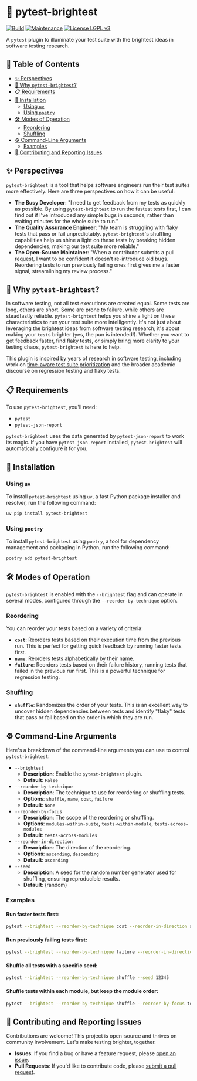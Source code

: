 # 🔦 pytest-brightest

[![Build](https://github.com/AstuteSource/pytest-brightest/actions/workflows/build.yml/badge.svg)](https://github.com/AstuteSource/pytest-brightest/actions/workflows/build.yml)
[![Maintenance](https://img.shields.io/badge/maintained%3F-Yes-blue.svg)](https://github.com/AstuteSource/pytest-brightest/graphs/commit-activity)
[![License LGPL v3](https://img.shields.io/badge/license-LGPL%20v3-blue.svg)](https://www.gnu.org/licenses/lgpl-3.0)

A `pytest` plugin to illuminate your test suite with the brightest ideas in
software testing research.

## 📖 Table of Contents

- [✨ Perspectives](#-perspectives)
- [🚀 Why `pytest-brightest`?](#-why-pytest-brightest)
- [📋 Requirements](#-requirements)
- [💾 Installation](#-installation)
  - [Using `uv`](#using-uv)
  - [Using `poetry`](#using-poetry)
- [🛠️ Modes of Operation](#️-modes-of-operation)
  - [Reordering](#reordering)
  - [Shuffling](#shuffling)
- [⚙️ Command-Line Arguments](#️-command-line-arguments)
  - [Examples](#examples)
- [🤝 Contributing and Reporting Issues](#-contributing-and-reporting-issues)

## ✨ Perspectives

`pytest-brightest` is a tool that helps software engineers run their test
suites more effectively. Here are three perspectives on how it can be useful:

-   **The Busy Developer**: "I need to get feedback from my tests as quickly as
    possible. By using `pytest-brightest` to run the fastest tests first, I can
    find out if I've introduced any simple bugs in seconds, rather than waiting
    minutes for the whole suite to run."
-   **The Quality Assurance Engineer**: "My team is struggling with flaky tests
    that pass or fail unpredictably. `pytest-brightest`'s shuffling
    capabilities help us shine a light on these tests by breaking hidden
    dependencies, making our test suite more reliable."
-   **The Open-Source Maintainer**: "When a contributor submits a pull request,
    I want to be confident it doesn't re-introduce old bugs. Reordering tests
    to run previously failing ones first gives me a faster signal,
    streamlining my review process."

## 🚀 Why `pytest-brightest`?

In software testing, not all test executions are created equal. Some tests are
long, others are short. Some are prone to failure, while others are steadfastly
reliable. `pytest-brightest` helps you shine a light on these characteristics
to run your test suite more intelligently. It's not just about leveraging the
brightest ideas from software testing research; it's about making your `test`s
brighter (yes, the pun is intended!). Whether you want to get feedback faster,
find flaky tests, or simply bring more clarity to your testing chaos,
`pytest-brightest` is here to help.

This plugin is inspired by years of research in software testing, including
work on [time-aware test suite
prioritization](https://scholar.google.com/scholar?q=time-aware+test+suite+prioritization)
and the broader academic discourse on regression testing and flaky tests.

## 📋 Requirements

To use `pytest-brightest`, you'll need:

-   `pytest`
-   `pytest-json-report`

`pytest-brightest` uses the data generated by `pytest-json-report` to work its
magic. If you have `pytest-json-report` installed, `pytest-brightest` will
automatically configure it for you.

## 💾 Installation

### Using `uv`

To install `pytest-brightest` using `uv`, a fast Python package installer and
resolver, run the following command:

```bash
uv pip install pytest-brightest
```

### Using `poetry`

To install `pytest-brightest` using `poetry`, a tool for dependency management
and packaging in Python, run the following command:

```bash
poetry add pytest-brightest
```

## 🛠️ Modes of Operation

`pytest-brightest` is enabled with the `--brightest` flag and can operate in
several modes, configured through the `--reorder-by-technique` option.

### Reordering

You can reorder your tests based on a variety of criteria:

-   **`cost`**: Reorders tests based on their execution time from the previous
    run. This is perfect for getting quick feedback by running faster tests
    first.
-   **`name`**: Reorders tests alphabetically by their name.
-   **`failure`**: Reorders tests based on their failure history, running tests
    that failed in the previous run first. This is a powerful technique for
    regression testing.

### Shuffling

-   **`shuffle`**: Randomizes the order of your tests. This is an excellent way
    to uncover hidden dependencies between tests and identify "flaky" tests
    that pass or fail based on the order in which they are run.

## ⚙️ Command-Line Arguments

Here's a breakdown of the command-line arguments you can use to control
`pytest-brightest`:

-   `--brightest`
    -   **Description**: Enable the `pytest-brightest` plugin.
    -   **Default**: `False`
-   `--reorder-by-technique`
    -   **Description**: The technique to use for reordering or shuffling tests.
    -   **Options**: `shuffle`, `name`, `cost`, `failure`
    -   **Default**: `None`
-   `--reorder-by-focus`
    -   **Description**: The scope of the reordering or shuffling.
    -   **Options**: `modules-within-suite`, `tests-within-module`,
        `tests-across-modules`
    -   **Default**: `tests-across-modules`
-   `--reorder-in-direction`
    -   **Description**: The direction of the reordering.
    -   **Options**: `ascending`, `descending`
    -   **Default**: `ascending`
-   `--seed`
    -   **Description**: A seed for the random number generator used for
        shuffling, ensuring reproducible results.
    -   **Default**: (random)

### Examples

#### Run faster tests first:

```bash
pytest --brightest --reorder-by-technique cost --reorder-in-direction ascending
```

#### Run previously failing tests first:

```bash
pytest --brightest --reorder-by-technique failure --reorder-in-direction descending
```

#### Shuffle all tests with a specific seed:

```bash
pytest --brightest --reorder-by-technique shuffle --seed 12345
```

#### Shuffle tests within each module, but keep the module order:

```bash
pytest --brightest --reorder-by-technique shuffle --reorder-by-focus tests-within-module
```

## 🤝 Contributing and Reporting Issues

Contributions are welcome! This project is open-source and thrives on community
involvement. Let's make testing brighter, together.

-   **Issues**: If you find a bug or have a feature request, please [open an
    issue](https://github.com/AstuteSource/pytest-brightest/issues).
-   **Pull Requests**: If you'd like to contribute code, please [submit a pull
    request](https://github.com/AstuteSource/pytest-brightest/pulls).
